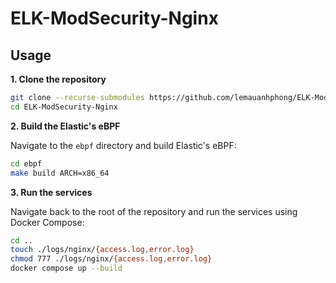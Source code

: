 # ELK-ModSecurity-Nginx

## Usage

**1. Clone the repository**

```sh
git clone --recurse-submodules https://github.com/lemauanhphong/ELK-ModSecurity-Nginx.git
cd ELK-ModSecurity-Nginx
```

**2. Build the Elastic's eBPF**

Navigate to the `ebpf` directory and build Elastic's eBPF:

```sh
cd ebpf
make build ARCH=x86_64
```

**3. Run the services**

Navigate back to the root of the repository and run the services using Docker Compose:

```sh
cd ..
touch ./logs/nginx/{access.log,error.log}
chmod 777 ./logs/nginx/{access.log,error.log}
docker compose up --build
```
